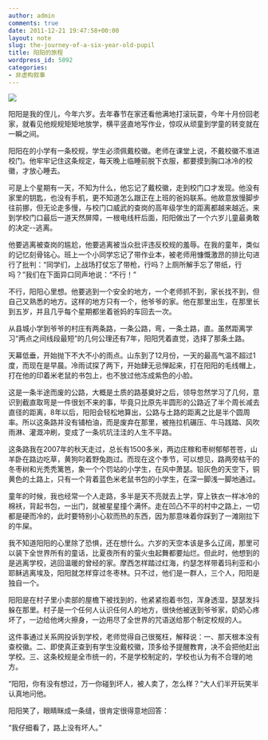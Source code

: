 ```yaml
---
author: admin
comments: true
date: 2011-12-21 19:47:58+00:00
layout: note
slug: the-journey-of-a-six-year-old-pupil
title: 阳阳的旅程
wordpress_id: 5092
categories:
- 非虚构叙事
---
```


[![](http://farm8.staticflickr.com/7153/6550433041_da8c86d352.jpg)](http://www.flickr.com/photos/lookoo/6550433041/)

阳阳是我的侄儿，今年六岁。去年春节在家还看他满地打滚玩耍，今年十月份回老家，就看见他规规矩矩地放学，横平竖直地写作业，惊叹从顽童到学童的转变就在一瞬之间。

阳阳在的小学有一条校规，学生必须佩戴校徽。老师在课堂上说，不戴校徽不准进校门。他牢牢记住这条规定，每天晚上临睡前脱下衣服，都要摸到胸口冰冷的校徽，才放心睡去。

可是上个星期有一天，不知为什么，他忘记了戴校徽，走到校门口才发现。他没有家里的钥匙，也没有手机，更不知道怎么跟正在上班的爸妈联系。他故意放慢脚步往前挪，但无论走多慢，与校门口威武的查岗的高年级学生的距离都越来越近。来到学校门口最后一道天然屏障，一根电线杆后面，阳阳做出了一个六岁儿童最勇敢的决定--逃离。

他要逃离被查岗的尴尬，他要逃离被当众批评违反校规的羞辱。在我的童年，类似的记忆刻骨铭心。班上一个小同学忘记了带作业本，被老师用慷慨激昂的排比句进行了批判：“同学们，上战场打仗忘了带枪，行吗？上厕所解手忘了带纸，行吗？”我们在下面异口同声地说：“不行！”

不行，阳阳心里想。他要逃到一个安全的地方，一个老师抓不到，家长找不到，但自己又熟悉的地方。这样的地方只有一个，他爷爷的家。他在那里出生，在那里长到五岁，并且几乎每个星期都坐着爸妈的车回去一次。

从县城小学到爷爷的村庄有两条路，一条公路，弯，一条土路，直。虽然距离学习“两点之间线段最短”的几何公理还有7年，阳阳凭着直觉，选择了那条土路。

天幕低垂，开始抛下不大不小的雨点。山东到了12月份，一天的最高气温不超过1度，而现在是早晨。冷雨试探了两下，开始肆无忌惮起来，打在阳阳的毛线帽上，打在他的印着米老鼠的书包上，也不放过他冻成紫色的小脸。

这是一条半途而废的公路，大概是土质的路基奠好之后，领导忽然学习了几何，意识到截直取弯是一件很划不来的事，毕竟只比原先半圆形的公路近了半个周长减去直径的距离，8年以后，阳阳会轻松地算出，公路与土路的距离之比是半个圆周率。所以这条路并没有铺柏油，而是废弃在那里，被拖拉机碾压、牛马践踏、风吹雨淋、灌溉冲刷，变成了一条坑坑洼洼的人生不平路。

这条路我在2007年的秋天走过，总长有1500多米，两边庄稼和枣树郁郁苍苍，山羊卧在路边吃草，黄狗叼着野兔跑过。而现在这个季节，可以想见，路两旁枯干的冬枣树和光秃秃篱笆，象一个个罚站的小学生，在风中萧瑟。铅灰色的天空下，铜黄色的土路上，只有一个背着蓝色米老鼠书包的小学生，在深一脚浅一脚地通过。

童年的时候，我也经常一个人走路，多半是天不亮就去上学，穿上铁衣一样冰冷的棉袄，背起书包，一出门，就被星星撞个满怀。走在凹凸不平的村中之路上，一切都是硬而冷的，此时要特别小心软而热的东西，因为那意味着你踩到了一滩刚拉下的牛屎。

我不知道阳阳的心里除了恐惧，还在想什么。六岁的天空本该是多么辽阔，那里可以装下全世界所有的童话，比夏夜所有的萤火虫起舞都要灿烂。但此时，他想到的是逃离学校，逃回温暖的曾经的家。摩西怎样踏过红海，约瑟怎样带着玛利亚和小耶稣逃离埃及，阳阳就怎样穿过冬枣林。只不过，他们是一群人，三个人，阳阳是独自一个。

阳阳是在村子里小卖部的屋檐下被找到的，他紧紧抱着书包，浑身透湿，瑟瑟发抖躲在那里。村子是一个任何人认识任何人的地方，很快他被送到爷爷家，奶奶心疼坏了，一边给他烤火擦身，一边用尽了全世界的咒语送给那个制定校规的人。

这件事通过关系网投诉到学校，老师觉得自己很冤枉，解释说：一、那天根本没有查校徽。二、即使真正查到有学生没戴校徽，顶多给予提醒教育，决不会把他赶出学校。三、这条校规是全市统一的，不是学校制定的，学校也认为有不合理的地方。

“阳阳，你有没有想过，万一你碰到坏人，被人卖了，怎么样？”大人们半开玩笑半认真地问他。

阳阳笑了，眼睛眯成一条缝，很肯定很得意地回答：

“我仔细看了，路上没有坏人。”

